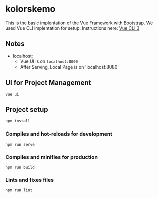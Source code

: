 # kolorskemo

This is the basic implentation of the Vue Framework with Bootstrap. We used Vue CLI implentation for setup. Instructions here: [Vue CLI 3](https://cli.vuejs.org/)

## Notes

* localhost:
	* Vue UI is on `localhost:8000`
	* After Serving, Local Page is on 'localhost:8080'

## UI for Project Management
```
vue ui
```

## Project setup
```
npm install
```

### Compiles and hot-reloads for development
```
npm run serve
```

### Compiles and minifies for production
```
npm run build
```

### Lints and fixes files
```
npm run lint
```
